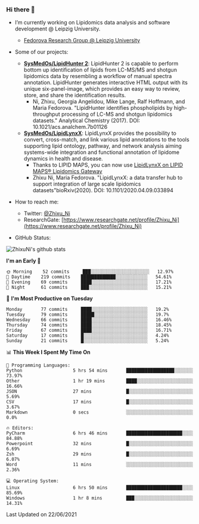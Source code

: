 ### Hi there 👋

- I’m currently working on Lipidomics data analysis and software development @ Leipzig University.
  + [Fedorova Research Group @ Leipzig University](https://home.uni-leipzig.de/fedorova/)
- Some of our projects:
  + **[SysMedOs/LipidHunter 2](https://github.com/SysMedOs/lipidhunter)**: LipidHunter 2 is capable to perform bottom up identification of lipids from LC-MS/MS and shotgun lipidomics data by resembling a workflow of manual spectra annotation. LipidHunter generates interactive HTML output with its unique six-panel-image, which provides an easy way to review, store, and share the identification results. 
    * Ni, Zhixu, Georgia Angelidou, Mike Lange, Ralf Hoffmann, and Maria Fedorova. "LipidHunter identifies phospholipids by high-throughput processing of LC-MS and shotgun lipidomics datasets." Analytical Chemistry (2017). DOI: 10.1021/acs.analchem.7b01126
  + **[SysMedOs/LipidLynxX](https://github.com/SysMedOs/LipidLynxX)**: LipidLynxX provides the possibility to convert, cross-match, and link various lipid annotations to the tools supporting lipid ontology, pathway, and network analysis aiming systems-wide integration and functional annotation of lipidome dynamics in health and disease.
    * Thanks to LIPID MAPS, you can now use [LipidLynxX on LIPID MAPS® Lipidomics Gateway](http://lipidmaps.org/lipidlynxx/)
    * Zhixu Ni, Maria Fedorova. "LipidLynxX: a data transfer hub to support integration of large scale lipidomics datasets"bioRxiv(2020). DOI: 10.1101/2020.04.09.033894
- How to reach me:
  + Twitter: [@Zhixu_Ni](https://twitter.com/Zhixu_Ni)
  + ResearchGate: [https://www.researchgate.net/profile/Zhixu_Ni](https://www.researchgate.net/profile/Zhixu_Ni)

- GitHub Status:

![ZhixuNi's github stats](https://github-readme-stats.vercel.app/api?username=ZhixuNi&show_icons=true&hide=issues)

<!--START_SECTION:waka-->
**I'm an Early 🐤** 

```text
🌞 Morning    52 commits     ███░░░░░░░░░░░░░░░░░░░░░░   12.97% 
🌆 Daytime    219 commits    █████████████░░░░░░░░░░░░   54.61% 
🌃 Evening    69 commits     ████░░░░░░░░░░░░░░░░░░░░░   17.21% 
🌙 Night      61 commits     ███░░░░░░░░░░░░░░░░░░░░░░   15.21%

```
📅 **I'm Most Productive on Tuesday** 

```text
Monday       77 commits     ████░░░░░░░░░░░░░░░░░░░░░   19.2% 
Tuesday      79 commits     █████░░░░░░░░░░░░░░░░░░░░   19.7% 
Wednesday    66 commits     ████░░░░░░░░░░░░░░░░░░░░░   16.46% 
Thursday     74 commits     ████░░░░░░░░░░░░░░░░░░░░░   18.45% 
Friday       67 commits     ████░░░░░░░░░░░░░░░░░░░░░   16.71% 
Saturday     17 commits     █░░░░░░░░░░░░░░░░░░░░░░░░   4.24% 
Sunday       21 commits     █░░░░░░░░░░░░░░░░░░░░░░░░   5.24%

```


📊 **This Week I Spent My Time On** 

```text
💬 Programming Languages: 
Python                   5 hrs 54 mins       ██████████████████░░░░░░░   73.97% 
Other                    1 hr 19 mins        ████░░░░░░░░░░░░░░░░░░░░░   16.66% 
JSON                     27 mins             █░░░░░░░░░░░░░░░░░░░░░░░░   5.69% 
CSV                      17 mins             █░░░░░░░░░░░░░░░░░░░░░░░░   3.67% 
Markdown                 0 secs              ░░░░░░░░░░░░░░░░░░░░░░░░░   0.0%

🔥 Editors: 
PyCharm                  6 hrs 46 mins       █████████████████████░░░░   84.88% 
Powerpoint               32 mins             █░░░░░░░░░░░░░░░░░░░░░░░░   6.69% 
Zsh                      29 mins             █░░░░░░░░░░░░░░░░░░░░░░░░   6.07% 
Word                     11 mins             ░░░░░░░░░░░░░░░░░░░░░░░░░   2.36%

💻 Operating System: 
Linux                    6 hrs 50 mins       █████████████████████░░░░   85.69% 
Windows                  1 hr 8 mins         ███░░░░░░░░░░░░░░░░░░░░░░   14.31%

```


 Last Updated on 22/06/2021
<!--END_SECTION:waka-->
